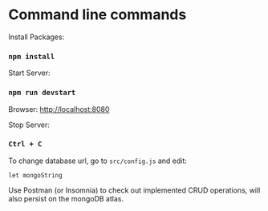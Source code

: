 # Command line commands

Install Packages: 
### `npm install`

Start Server: 
### `npm run devstart`

Browser: [http://localhost:8080](http://localhost:8080)

Stop Server: 
### `Ctrl + C`

To change database url, go to `src/config.js` and edit:
~~~~
let mongoString
~~~~

Use Postman (or Insomnia) to check out implemented CRUD operations, will also persist on the mongoDB atlas.
